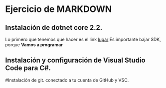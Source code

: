 
 # Ejercicio de MARKDOWN


## Instalación de dotnet core 2.2.
Lo primero que tenemos que hacer es el link 
[lugar](https://dotnet.microsoft.com/download)
Es importante bajar SDK, porque **Vamos a programar**


## Instalación y configuración de Visual Studio Code para C#.

#Instalación de git. conectado a tu cuenta de GitHub y VSC.